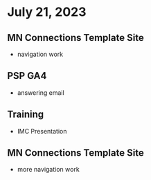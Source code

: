 # July 21, 2023

## MN Connections Template Site
- navigation work

## PSP GA4
- answering email

## Training
- IMC Presentation

## MN Connections Template Site
- more navigation work